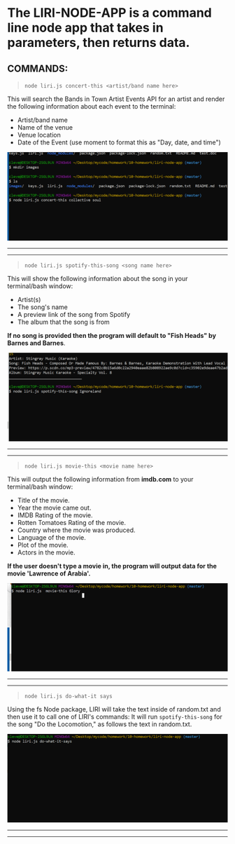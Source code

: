 # The LIRI-NODE-APP is a command line node app that takes in parameters, then returns data.

## COMMANDS:


> `node liri.js concert-this <artist/band name here> `

This will search the Bands in Town Artist Events API for an artist and render the following information about each event to the terminal:

- Artist/band name
- Name of the venue
- Venue location
- Date of the Event (use moment to format this as "Day, date, and time")

![Concert](https://github.com/cleve716/liri-node-app/blob/master/images/concert_this.gif)

---
---
> `node liri.js spotify-this-song <song name here>`

This will show the following information about the song in your terminal/bash window:

- Artist(s)
- The song's name
- A preview link of the song from Spotify
- The album that the song is from

 **If no song is provided then the program will default to "Fish Heads" by Barnes and Barnes**.

![Song](https://github.com/cleve716/liri-node-app/blob/master/images/spotify_this.gif)



---
---

> `node liri.js movie-this <movie name here>`

This will output the following information from **imdb.com** to your terminal/bash window:

   * Title of the movie.
   * Year the movie came out.
   * IMDB Rating of the movie.
   * Rotten Tomatoes Rating of the movie.
   * Country where the movie was produced.
   * Language of the movie.
   * Plot of the movie.
   * Actors in the movie.

**If the user doesn't type a movie in, the program will output data for the movie 'Lawrence of Arabia'.**

![Movie](https://github.com/cleve716/liri-node-app/blob/master/images/movie_this.gif)

---
---

> `node liri.js do-what-it says`

Using the fs Node package, LIRI will take the text inside of random.txt and then use it to call one of LIRI's commands:
    It will run `spotify-this-song` for the song "Do the Locomotion," as follows the text in random.txt.

![Movie](https://github.com/cleve716/liri-node-app/blob/master/images/do_what.gif)

---
---




